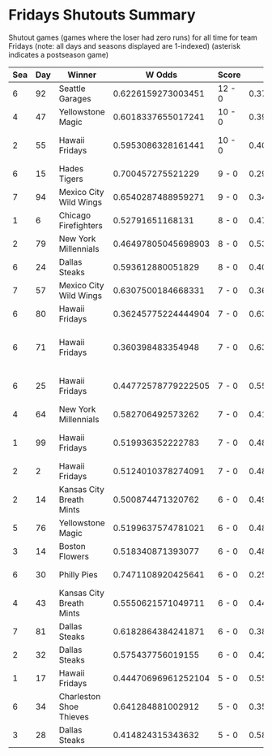 # Fridays Shutouts Summary



Shutout games (games where the loser had zero runs) for all time for team Fridays (note: all days and seasons displayed are 1-indexed) (asterisk indicates a postseason game)


| Sea | Day | Winner | W Odds | Score | L Odds | Loser | 
| ------ |------ |------ |------ |------ |------ |------ |
| 6 | 92 | Seattle Garages | 0.6226159273003451 | 12 - 0 | 0.377384072699654 | Hawaii Fridays | 
| 4 | 47 | Yellowstone Magic | 0.6018337655017241 | 10 - 0 | 0.39816623449827604 | Hawaii Fridays | 
| 2 | 55 | Hawaii Fridays | 0.5953086328161441 | 10 - 0 | 0.404691367183855 | Los Angeles Tacos | 
| 6 | 15 | Hades Tigers | 0.700457275521229 | 9 - 0 | 0.29954272447877 | Hawaii Fridays | 
| 7 | 94 | Mexico City Wild Wings | 0.6540287488959271 | 9 - 0 | 0.345971251104073 | Hawaii Fridays | 
| 1 | 6 | Chicago Firefighters | 0.52791651168131 | 8 - 0 | 0.472083488318689 | Hawaii Fridays | 
| 2 | 79 | New York Millennials | 0.46497805045698903 | 8 - 0 | 0.5350219495430101 | Hawaii Fridays | 
| 6 | 24 | Dallas Steaks | 0.593612880051829 | 8 - 0 | 0.40638711994817 | Hawaii Fridays | 
| 7 | 57 | Mexico City Wild Wings | 0.6307500184668331 | 7 - 0 | 0.369249981533166 | Hawaii Fridays | 
| 6 | 80 | Hawaii Fridays | 0.36245775224444904 | 7 - 0 | 0.63754224775555 | Seattle Garages | 
| 6 | 71 | Hawaii Fridays | 0.360398483354948 | 7 - 0 | 0.639601516645051 | Kansas City Breath Mints | 
| 6 | 25 | Hawaii Fridays | 0.44772578779222505 | 7 - 0 | 0.5522742122077741 | Charleston Shoe Thieves | 
| 4 | 64 | New York Millennials | 0.582706492573262 | 7 - 0 | 0.41729350742673704 | Hawaii Fridays | 
| 1 | 99 | Hawaii Fridays | 0.519936352222783 | 7 - 0 | 0.48006364777721605 | Los Angeles Tacos | 
| 2 | 2 | Hawaii Fridays | 0.5124010378274091 | 7 - 0 | 0.48759896217259 | New York Millennials | 
| 2 | 14 | Kansas City Breath Mints | 0.500874471320762 | 6 - 0 | 0.49912552867923704 | Hawaii Fridays | 
| 5 | 76 | Yellowstone Magic | 0.5199637574781021 | 6 - 0 | 0.480036242521897 | Hawaii Fridays | 
| 3 | 14 | Boston Flowers | 0.518340871393077 | 6 - 0 | 0.48165912860692206 | Hawaii Fridays | 
| 6 | 30 | Philly Pies | 0.7471108920425641 | 6 - 0 | 0.252889107957435 | Hawaii Fridays | 
| 4 | 43 | Kansas City Breath Mints | 0.5550621571049711 | 6 - 0 | 0.444937842895028 | Hawaii Fridays | 
| 7 | 81 | Dallas Steaks | 0.6182864384241871 | 6 - 0 | 0.38171356157581204 | Hawaii Fridays | 
| 2 | 32 | Dallas Steaks | 0.575437756019155 | 6 - 0 | 0.424562243980844 | Hawaii Fridays | 
| 1 | 17 | Hawaii Fridays | 0.44470696961252104 | 5 - 0 | 0.555293030387478 | New York Millennials | 
| 6 | 34 | Charleston Shoe Thieves | 0.641284881002912 | 5 - 0 | 0.358715118997087 | Hawaii Fridays | 
| 3 | 28 | Dallas Steaks | 0.414824315343632 | 5 - 0 | 0.585175684656367 | Hawaii Fridays | 


